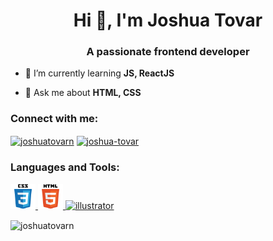 <h1 align="center">Hi 👋, I'm Joshua Tovar</h1>
<h3 align="center">A passionate frontend developer</h3>

- 🌱 I’m currently learning **JS, ReactJS**

- 💬 Ask me about **HTML, CSS**

<h3 align="left">Connect with me:</h3>
<p align="left">
<a href="https://codepen.io/joshuatovarn" target="blank"><img align="center" src="https://raw.githubusercontent.com/rahuldkjain/github-profile-readme-generator/master/src/images/icons/Social/codepen.svg" alt="joshuatovarn" height="30" width="40" /></a>
<a href="https://linkedin.com/in/joshua-tovar" target="blank"><img align="center" src="https://raw.githubusercontent.com/rahuldkjain/github-profile-readme-generator/master/src/images/icons/Social/linked-in-alt.svg" alt="joshua-tovar" height="30" width="40" /></a>
</p>

<h3 align="left">Languages and Tools:</h3>
<p align="left"> <a href="https://www.w3schools.com/css/" target="_blank"> <img src="https://raw.githubusercontent.com/devicons/devicon/master/icons/css3/css3-original-wordmark.svg" alt="css3" width="40" height="40"/> </a> <a href="https://www.w3.org/html/" target="_blank"> <img src="https://raw.githubusercontent.com/devicons/devicon/master/icons/html5/html5-original-wordmark.svg" alt="html5" width="40" height="40"/> </a> <a href="https://www.adobe.com/in/products/illustrator.html" target="_blank"> <img src="https://www.vectorlogo.zone/logos/adobe_illustrator/adobe_illustrator-icon.svg" alt="illustrator" width="40" height="40"/> </a> </p>

<p><img align="center" src="https://github-readme-stats.vercel.app/api/top-langs?username=joshuatovarn&show_icons=true&locale=en&layout=compact" alt="joshuatovarn" /></p>
